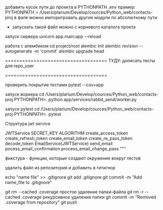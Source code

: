 добавить кусок пути до проекта в PYTHONPATH .env
пример:
    PYTHONPATH = /Users/plarium/Develop/cources/Python_web/contacts-proj
в фале можно импоритровать другие модули по абсолютному пути
- запускать такой файл можно  с корневого каталога проета


запуск сервера
uvicorn app.main:app --reload

работа с алембиком
cd project/root
alembic init <name folder>
alembic revision --autogenerate -m 'commit'
alembic upgrade head


====================================
ТУДУ:
    дописать тесты для  repo_user
    

====================================

проверить покрытие тестами 
 pytest --cov=app 

запуск воркера
cd /Users/plarium/Develop/cources/Python_web/contacts-proj
PYTHONPATH=. python app/services/rabbit_send/worker.py

запусе pytest
cd /Users/plarium/Develop/cources/Python_web/contacts-proj
PYTHONPATH=. pytest



Структура jwt service

JWTService
    SECRET_KEY
    ALGORITHM
    create_access_token
    create_refresh_token
    create_email_token
    create_re_pass_token
    decode_token
EmailService(JWTService)
    send_email
    pocess_email_confirmation
    process_email_change_pass
"""

фикстура - функции, которые создают окружение вокруг тестов


удалить файл из репозитория и добавить в гитигнор

echo "name file" >> .gitignore
git add .gitignore
git commit -m "Add name_file to .gitignore"

git rm --cached .coverage простое удаление папки-файла
git rm -r --cached .coverage рекурсивное удаление папки
git commit -m "Removed .coverage from repository"
git push
